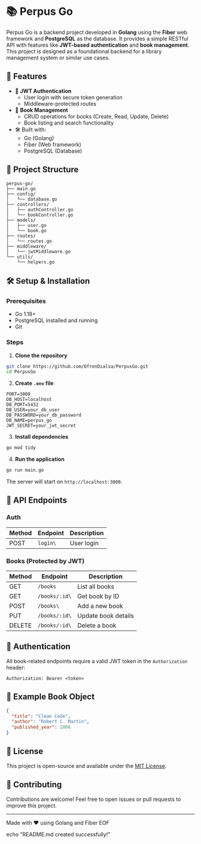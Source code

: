 # 📚 Perpus Go

Perpus Go is a backend project developed in **Golang** using the **Fiber** web framework and **PostgreSQL** as the database. It provides a simple RESTful API with features like **JWT-based authentication** and **book management**. This project is designed as a foundational backend for a library management system or similar use cases.

## 🚀 Features

- 🔐 **JWT Authentication**
  - User login with secure token generation
  - Middleware-protected routes
- 📘 **Book Management**
  - CRUD operations for books (Create, Read, Update, Delete)
  - Book listing and search functionality
- 🛠️ Built with:
  - Go (Golang)
  - Fiber (Web framework)
  - PostgreSQL (Database)

## 🧱 Project Structure

```
perpus-go/
├── main.go
├── config/
│   └── database.go
├── controllers/
│   ├── authController.go
│   └── bookController.go
├── models/
│   ├── user.go
│   └── book.go
├── routes/
│   └── routes.go
├── middleware/
│   └── jwtMiddleware.go
└── utils/
    └── helpers.go
```

## 🛠️ Setup & Installation

### Prerequisites

- Go 1.18+
- PostgreSQL installed and running
- Git

### Steps

1. **Clone the repository**

```bash
git clone https://github.com/OfrenDialsa/PerpusGo.git
cd PerpusGo
```

2. **Create `.env` file**

```env
PORT=3000
DB_HOST=localhost
DB_PORT=5432
DB_USER=your_db_user
DB_PASSWORD=your_db_password
DB_NAME=perpus_go
JWT_SECRET=your_jwt_secret
```

3. **Install dependencies**

```bash
go mod tidy
```

4. **Run the application**

```bash
go run main.go
```

The server will start on `http://localhost:3000`.

## 🧪 API Endpoints

### Auth

| Method | Endpoint       | Description        |
|--------|----------------|--------------------|
| POST   | `login\`       | User login         |

### Books (Protected by JWT)

| Method | Endpoint       | Description            |
|--------|----------------|------------------------|
| GET    | `/books`       | List all books         |
| GET    | `/books/:id\`  | Get book by ID         |
| POST   | `/books\`      | Add a new book         |
| PUT    | `/books/:id\`  | Update book details    |
| DELETE | `/books/:id\`  | Delete a book          |

## 🔐 Authentication

All book-related endpoints require a valid JWT token in the `Authorization` header:

```
Authorization: Bearer <token>
```

## 📘 Example Book Object

```json
{
  "title": "Clean Code",
  "author": "Robert C. Martin",
  "published_year": 2008
}
```

## 📄 License

This project is open-source and available under the [MIT License](LICENSE).

## 🙌 Contributing

Contributions are welcome! Feel free to open issues or pull requests to improve this project.

---

Made with ❤️ using Golang and Fiber
EOF

echo "README.md created successfully!"
